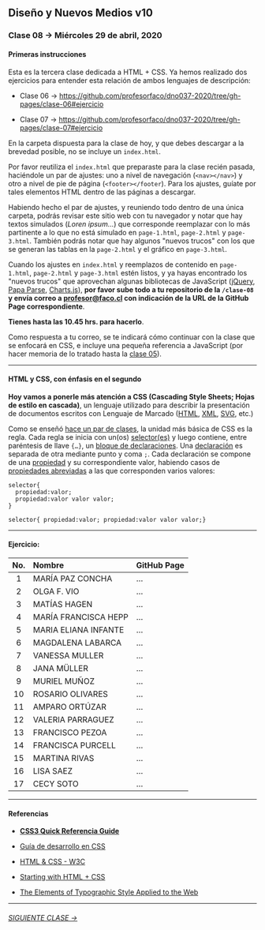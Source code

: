 ## Diseño y Nuevos Medios v10 

### Clase 08 → Miércoles 29 de abril, 2020

#### Primeras instrucciones

Esta es la tercera clase dedicada a HTML + CSS. Ya hemos realizado dos ejercicios para entender esta relación de ambos lenguajes de descripción: 

- Clase 06 → https://github.com/profesorfaco/dno037-2020/tree/gh-pages/clase-06#ejercicio

- Clase 07 → https://github.com/profesorfaco/dno037-2020/tree/gh-pages/clase-07#ejercicio

En la carpeta dispuesta para la clase de hoy, y que debes descargar a la brevedad posible, no se incluye un `index.html`. 

Por favor reutiliza el `index.html` que preparaste para la clase recién pasada, haciéndole un par de ajustes: uno a nivel de navegación (`<nav></nav>`) y otro a nivel de pie de página (`<footer></footer`). Para los ajustes, guíate por tales elementos HTML dentro de las páginas a descargar. 

Habiendo hecho el par de ajustes, y reuniendo todo dentro de una única carpeta, podrás revisar este sitio web con tu navegador y notar que hay textos simulados (*Loren ipsum…*) que corresponde reemplazar con lo más partinente a lo que no está simulado en `page-1.html`, `page-2.html` y `page-3.html`. También podrás notar que hay algunos "nuevos trucos" con los que se generan las tablas en la `page-2.html`  y el gráfico en `page-3.html`.

Cuando los ajustes en `index.html` y reemplazos de contenido en `page-1.html`, `page-2.html` y `page-3.html` estén listos, y ya hayas encontrado los "nuevos trucos" que aprovechan algunas bibliotecas de JavaScript ([jQuery](https://jquery.com/), [Papa Parse](https://www.papaparse.com/), [Charts.js](https://www.chartjs.org/)), **por favor sube todo a tu repositorio de la `/clase-08` y envía correo a profesor@faco.cl con indicación de la URL de la GitHub Page correspondiente**. 

**Tienes hasta las 10.45 hrs. para hacerlo**. 

Como respuesta a tu correo, se te indicará cómo continuar con la clase que se enfocará en CSS, e incluye una pequeña referencia a JavaScript (por hacer memoria de lo tratado hasta la [clase 05](https://github.com/profesorfaco/dno037-2020/tree/gh-pages/clase-05)).

- - - - - - - - - - - - -

#### HTML y CSS, con énfasis en el segundo

**Hoy vamos a ponerle más atención a CSS (Cascading Style Sheets; Hojas de estilo en cascada)**, un lenguaje utilizado para describir la presentación de documentos escritos con Lenguaje de Marcado ([HTML](https://developer.mozilla.org/es/docs/Glossary/HTML), [XML](https://es.wikipedia.org/wiki/Extensible_Markup_Language), [SVG](https://developer.mozilla.org/es/docs/Web/SVG), etc.)

Como se enseñó [hace un par de clases](https://github.com/profesorfaco/dno037-2020/tree/gh-pages/clase-06#css), la unidad más básica de CSS es la regla. Cada regla se inicia con un(os) [selector(es)](https://developer.mozilla.org/es/docs/Web/CSS/Referencia_CSS#Selectores) y  luego contiene, entre paréntesis de llave `{…}`, un [bloque de declaraciones](https://developer.mozilla.org/es/docs/Web/CSS/Syntax#Bloques_de_declaraciones_en_CSS). Una [declaración](https://developer.mozilla.org/es/docs/Web/CSS/Syntax#Declaraciones_de_CSS) es separada de otra mediante punto y coma `;`. Cada declaración se compone de una [propiedad](https://www.w3.org/TR/css-2018/#properties) y su correspondiente valor, habiendo casos de [propiedades abreviadas](https://developer.mozilla.org/es/docs/Web/CSS/Shorthand_properties) a las que corresponden varios valores:

```
selector{
  propiedad:valor;
  propiedad:valor valor valor;
}

selector{ propiedad:valor; propiedad:valor valor valor;}
```

- - - - - - - - - - - - -

#### Ejercicio:

| No.   | Nombre                 | GitHub Page        |
|:-----:|:-----------------------|:-------------------|
| 1	    | MARÍA PAZ CONCHA       | … |
| 2    	| OLGA F. VIO            | … |
| 3	    | MATÍAS HAGEN           | … |
| 4	    | MARÍA FRANCISCA HEPP   | … |
| 5	    | MARIA ELIANA INFANTE   | … |
| 6	    | MAGDALENA LABARCA      | … |
| 7	    | VANESSA MULLER         | … |
| 8	    | JANA MÜLLER            | … |
| 9	    | MURIEL MUÑOZ           | … |
| 10	  | ROSARIO OLIVARES       | … |
| 11	  | AMPARO ORTÚZAR         | … |
| 12	  | VALERIA PARRAGUEZ      | … |
| 13	  | FRANCISCO PEZOA        | … |
| 14	  | FRANCISCA PURCELL      | … |
| 15	  | MARTINA RIVAS          | … |
| 16	  | LISA SAEZ              | … |
| 17	  | CECY SOTO              | … |

- - - - - - - - - - - - -

#### Referencias

- **[CSS3 Quick Referencia Guide](https://cloud.netlifyusercontent.com/assets/344dbf88-fdf9-42bb-adb4-46f01eedd629/d7fb67af-5180-463d-b58a-bfd4a220d5d0/css3-cheat-sheet.pdf)**

- [Guía de desarrollo en CSS](https://developer.mozilla.org/es/docs/Web/Guide/CSS)

- [HTML & CSS - W3C](https://www.w3.org/standards/webdesign/htmlcss)

- [Starting with HTML + CSS](https://www.w3.org/Style/Examples/011/firstcss.en.html)

- [The Elements of Typographic Style Applied to the Web](http://webtypography.net/)

- - - - - - - - - - - - -

###### [SIGUIENTE CLASE →](https://github.com/profesorfaco/dno037-2020/tree/gh-pages/clase-09)
